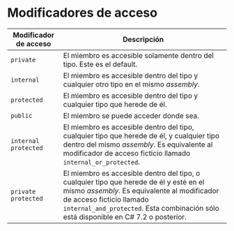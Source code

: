 # Modificadores de acceso

| Modificador de acceso | Descripción |
| --------------------- | ----------- |
| `private` | El miembro es accesible solamente dentro del tipo. Este es el default.|
| `internal` | El miembro es accesible dentro del tipo y cualquier otro tipo en el mismo _assembly_. |
| `protected` | El miembro es accesible dentro del tipo y cualquier tipo que herede de él. |
| `public` | El miembro se puede acceder donde sea. | 
| `internal protected` | El miembro es accesible dentro del tipo, cualquier tipo que herede de él, y cualquier tipo dentro del mismo _assembly_. Es equivalente al modificador de acceso ficticio llamado `internal_or_protected`. |
| `private protected` | El miembro es accesible dentro del tipo, o cualquier tipo que herede de él y esté en el mismo _assembly_. Es equivalente al modificador de acceso ficticio llamado `internal_and_protected`. Esta combinación sólo está disponible en C# 7.2 o posterior. |
